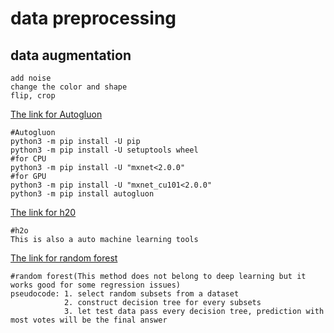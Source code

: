 # data preprocessing
## data augmentation
 

 ```
add noise
change the color and shape
flip, crop
 ```



[The link for Autogluon](https://github.com/awslabs/autogluon)
 ```
#Autogluon
python3 -m pip install -U pip
python3 -m pip install -U setuptools wheel
#for CPU 
python3 -m pip install -U "mxnet<2.0.0"
#for GPU
python3 -m pip install -U "mxnet_cu101<2.0.0"
python3 -m pip install autogluon
 ```
 [The link for h20](https://www.h2o.ai/products/h2o/)
 ```
#h2o
This is also a auto machine learning tools
 ```
 
 
 [The link for random forest](https://en.wikipedia.org/wiki/Random_forest)
 
```
#random forest(This method does not belong to deep learning but it works good for some regression issues)
pseudocode: 1. select random subsets from a dataset
            2. construct decision tree for every subsets
            3. let test data pass every decision tree, prediction with most votes will be the final answer
```
